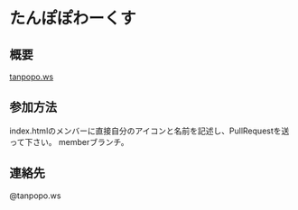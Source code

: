 # たんぽぽわーくす
## 概要
[tanpopo.ws](http://tanpopo.ws/)

## 参加方法
index.htmlのメンバーに直接自分のアイコンと名前を記述し、PullRequestを送って下さい。
memberブランチ。

## 連絡先
@tanpopo.ws
